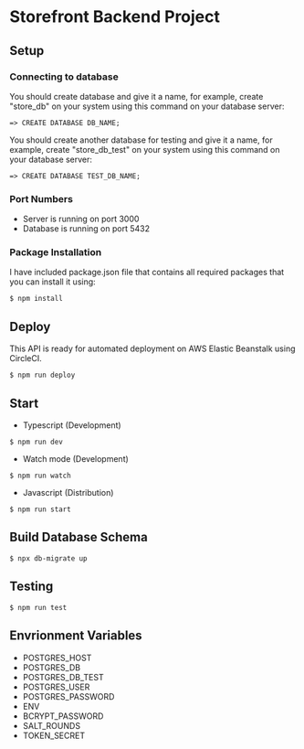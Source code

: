 # Storefront Backend Project

## Setup
### Connecting to database
You should create database and give it a name, for example, create "store_db" on your system using this command on your database server:
```console
=> CREATE DATABASE DB_NAME;
```
You should create another database for testing and give it a name, for example, create "store_db_test" on your system using this command on your database server:
```console
=> CREATE DATABASE TEST_DB_NAME;
```
### Port Numbers
- Server is running on port 3000
- Database is running on port 5432
### Package Installation
I have included package.json file that contains all required packages that you can install it using:
```console
$ npm install
```
## Deploy
This API is ready for automated deployment on AWS Elastic Beanstalk using CircleCI.
```console
$ npm run deploy
```

## Start
- Typescript (Development)
```console
$ npm run dev
```
- Watch mode (Development)
```console
$ npm run watch
```
- Javascript (Distribution)
```console
$ npm run start
```

## Build Database Schema
```console
$ npx db-migrate up
```

## Testing
```console
$ npm run test
```

## Envrionment Variables
- POSTGRES_HOST
- POSTGRES_DB
- POSTGRES_DB_TEST
- POSTGRES_USER
- POSTGRES_PASSWORD
- ENV
- BCRYPT_PASSWORD
- SALT_ROUNDS
- TOKEN_SECRET
